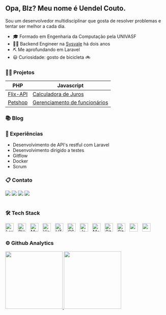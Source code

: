 ## Opa, Blz? Meu nome é Uendel Couto.

Sou um desenvolvedor multidisciplinar que gosta de resolver problemas e tentar ser melhor a cada dia.

- 🎓 Formado em Engenharia da Computação pela UNIVASF
- 👨‍💻 Backend Engineer na [Sysvale](https://sysvale.com/) há dois anos
- ⛏ Me aprofundando em Laravel
- 😃 Curiosidade: gosto de bicicleta 🚲

### 👩‍🚀 Projetos

| PHP      | Javascript                                                                                                         |
|----------|--------------------------------------------------------------------------------------------------------------------|
| [Flix-API](https://github.com/UendelC/flix-api) | [Calculadora de Juros](https://github.com/UendelC/Estudo-de-Design-Pattern) |
| [Petshop](https://github.com/UendelC/petshop)   | [Gerenciamento de funcionários](https://github.com/UendelC/vue-app)         |

### 📚 Blog

<!-- BLOG-POST-LIST:START -->

<!-- BLOG-POST-LIST:END -->

### 🧪 Experiências

- Desenvolvimento de API's restful com Laravel
- Desenvolvimento dirigido a testes
- Gitflow
- Docker
- Scrum

### 📋 Contato

<div>
<a href = "mailto:contato@uendel.couto@gmail.com"><img src="https://img.shields.io/badge/Gmail-D14836?style=for-the-badge&logo=gmail&logoColor=white" target="_blank"></a>
<a href="https://www.linkedin.com/in/uendelcouto" target="_blank"><img src="https://img.shields.io/badge/-LinkedIn-%230077B5?style=for-the-badge&logo=linkedin&logoColor=white" target="_blank"></a>
<a href="https://twitter.com/uendelcouto" target="_blank"><img src="https://img.shields.io/badge/-Twitter-%230077B5?style=for-the-badge&logo=twitter&logoColor=white" target="_blank"/></a>
<a href="https://medium.com/@uendel.couto" target="_blank"><img src="https://img.shields.io/badge/-Medium-%23000000?style=for-the-badge&logo=medium&logoColor=white" target="_blank"/></a>
</div>

<br />

###  🛠 Tech Stack

<img align="left" alt="Laravel" width="26px" src="https://cdn.jsdelivr.net/gh/devicons/devicon/icons/laravel/laravel-plain-wordmark.svg" style="padding-right:10px;"/>
<img align="left" alt="PHP" width="26px" src="https://cdn.jsdelivr.net/gh/devicons/devicon/icons/php/php-original.svg" style="padding-right:10px;"/>
<img align="left" alt="MySQL" width="26px" src="https://cdn.jsdelivr.net/gh/devicons/devicon/icons/vuejs/vuejs-original.svg" style="padding-right:10px;"/>
<img align="left" alt="Visual Studio Code" width="26px" src="https://cdn.jsdelivr.net/gh/devicons/devicon/icons/vscode/vscode-original.svg" style="padding-right:10px;" />
<img align="left" alt="HTML5" width="26px" src="https://cdn.jsdelivr.net/gh/devicons/devicon/icons/html5/html5-original.svg" style="padding-right:10px;" />
<img align="left" alt="CSS3" width="26px" src="https://cdn.jsdelivr.net/gh/devicons/devicon/icons/css3/css3-original.svg" style="padding-right:10px;" />
<img align="left" alt="JavaScript" width="26px" src="https://cdn.jsdelivr.net/gh/devicons/devicon/icons/javascript/javascript-original.svg" style="padding-right:10px;" />
<img align="left" alt="MongoDB" width="26px" src="https://cdn.jsdelivr.net/gh/devicons/devicon/icons/mongodb/mongodb-original.svg" style="padding-right:10px;" />
<img align="left" alt="Git" width="26px" src="https://cdn.jsdelivr.net/gh/devicons/devicon/icons/git/git-original.svg" style="padding-right:10px;" />
<img align="left" alt="GitHub" width="26px" src="https://user-images.githubusercontent.com/3369400/139447912-e0f43f33-6d9f-45f8-be46-2df5bbc91289.png" style="padding-right:10px;" />
<img src="https://cdn.jsdelivr.net/gh/devicons/devicon/icons/gitlab/gitlab-original.svg" width="26px" style="padding-right:10px;"/>
<img src="https://cdn.jsdelivr.net/gh/devicons/devicon/icons/linux/linux-original.svg" width="26px" style="padding-right:10px;"/>

### ⚙ Github Analytics

<div>
<a href="https://github.com/UendelC">
<img height="180em" src="https://github-readme-stats.vercel.app/api/top-langs/?username=UendelC&layout=compact&langs_count=7&theme=dracula"/>
<img height="180em" src="https://github-readme-stats.vercel.app/api?username=UendelC&show_icons=true&theme=dracula&include_all_commits=true&count_private=true"/>
</div>

<br />